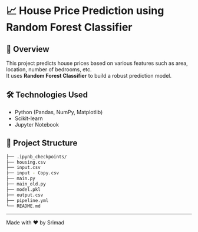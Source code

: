 # 📈 House Price Prediction using Random Forest Classifier

## 🧠 Overview
This project predicts house prices based on various features such as area, location, number of bedrooms, etc.  
It uses **Random Forest Classifier** to build a robust prediction model.

## 🛠️ Technologies Used
- Python (Pandas, NumPy, Matplotlib)
- Scikit-learn
- Jupyter Notebook

## 📂 Project Structure
```bash
├── .ipynb_checkpoints/    
├── housing.csv    
├── input.csv       
├── input - Copy.csv       
├── main.py       
├── main_old.py       
├── model.pkl       
├── output.csv   
├── pipeline.yml         
└── README.md       
```
<!-- 
## 📈 How to Run
1. Clone the repository  
2. Install dependencies: `pip install -r requirements.txt`  
3. Run notebooks or launch dashboard: `streamlit run dashboards/app.py` -->

---
Made with ❤️ by Srimad